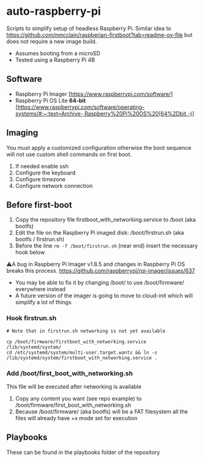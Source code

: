 # auto-raspberry-pi
Scripts to simplify setup of headless Raspberry Pi. Similar idea to https://github.com/nmcclain/raspberian-firstboot?tab=readme-ov-file but does not require a new image build.

* Assumes booting from a microSD
* Tested using a Raspberry Pi 4B

## Software

* Raspberry Pi Imager [https://www.raspberrypi.com/software/]
* Raspberry Pi OS Lite **64-bit** [https://www.raspberrypi.com/software/operating-systems/#:~:text=Archive-,Raspberry%20Pi%20OS%20(64%2Dbit,-)]

## Imaging

You must apply a customized configuration otherwise the boot sequence will not use custom shell commands on first boot.

1. If needed enable ssh
1. Configure the keyboard
1. Configure timezone
1. Configure network connection

## Before first-boot

1. Copy the repository file firstboot_with_networking.service to /boot (aka bootfs)
1. Edit the file on the Raspberry Pi imaged disk: /boot/firstrun.sh (aka bootfs / firstrun.sh)
1. Before the line `rm -f /boot/firstrun.sh` (near end) insert the necessary hook below

⚠️A bug in Raspberry Pi Imager v1.8.5 and changes in Raspberry Pi OS breaks this process. https://github.com/raspberrypi/rpi-imager/issues/637
- You may be able to fix it by changing /boot/ to use /boot/firmware/ everywhere instead
- A future version of the imager is going to move to cloud-init which will simplify a lot of things

### Hook firstrun.sh

```shell
# Note that in firstrun.sh networking is not yet available

cp /boot/firmware/firstboot_with_networking.service /lib/systemd/system/
cd /etc/systemd/system/multi-user.target.wants && ln -s /lib/systemd/system/firstboot_with_networking.service .
```

### Add /boot/first_boot_with_networking.sh

This file will be executed after networking is available

1. Copy any content you want (see repo example) to /boot/firmware/first_boot_with_networking.sh
1. Because /boot/firmware/ (aka bootfs) will be a FAT filesystem all the files will already have +x mode set for execution

## Playbooks

These can be found in the playbooks folder of the repository
